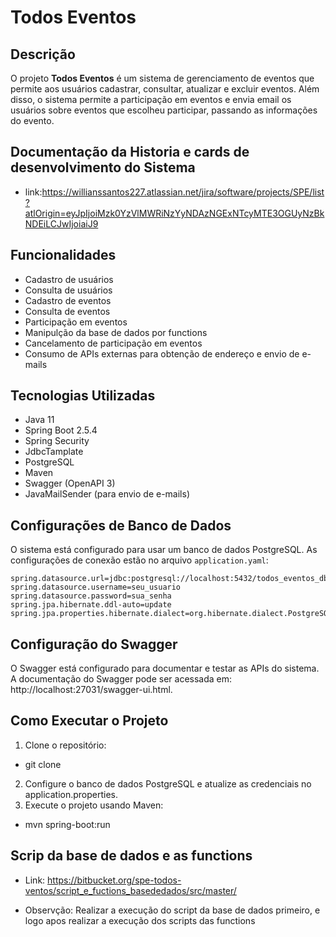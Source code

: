 # Todos Eventos

## Descrição
O projeto **Todos Eventos** é um sistema de gerenciamento de eventos que permite aos usuários cadastrar, consultar, atualizar e excluir eventos. Além disso, o sistema permite a participação em eventos e envia email os usuários sobre eventos que escolheu participar, passando as informações do evento.

## Documentação da Historia e cards de desenvolvimento do Sistema
- link:https://willianssantos227.atlassian.net/jira/software/projects/SPE/list?atlOrigin=eyJpIjoiMzk0YzVlMWRiNzYyNDAzNGExNTcyMTE3OGUyNzBkNDEiLCJwIjoiaiJ9

## Funcionalidades
- Cadastro de usuários
- Consulta de usuários
- Cadastro de eventos
- Consulta de eventos
- Participação em eventos
- Manipulção da base de dados por functions
- Cancelamento de participação em eventos
- Consumo de APIs externas para obtenção de endereço e envio de e-mails


## Tecnologias Utilizadas
- Java 11
- Spring Boot 2.5.4
- Spring Security
- JdbcTamplate
- PostgreSQL
- Maven
- Swagger (OpenAPI 3)
- JavaMailSender (para envio de e-mails)

## Configurações de Banco de Dados
O sistema está configurado para usar um banco de dados PostgreSQL. As configurações de conexão estão no arquivo `application.yaml`:

```properties
spring.datasource.url=jdbc:postgresql://localhost:5432/todos_eventos_db
spring.datasource.username=seu_usuario
spring.datasource.password=sua_senha
spring.jpa.hibernate.ddl-auto=update
spring.jpa.properties.hibernate.dialect=org.hibernate.dialect.PostgreSQLDialect
````
## Configuração do Swagger
O Swagger está configurado para documentar e testar as APIs do sistema. A documentação do Swagger pode ser acessada em: http://localhost:27031/swagger-ui.html.

## Como Executar o Projeto
 1. Clone o repositório:
  - git clone <url-do-repositorio>
 2. Configure o banco de dados PostgreSQL e atualize as credenciais no application.properties.
 3. Execute o projeto usando Maven: 
  - mvn spring-boot:run 

## Scrip da base de dados e as functions

- Link: https://bitbucket.org/spe-todos-ventos/script_e_fuctions_basededados/src/master/

- Observção: Realizar a execução do script da base de dados primeiro, e logo apos realizar a execução dos scripts das functions
